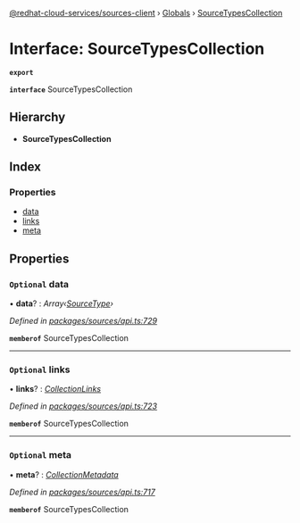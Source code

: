 [@redhat-cloud-services/sources-client](../README.md) › [Globals](../globals.md) › [SourceTypesCollection](sourcetypescollection.md)

# Interface: SourceTypesCollection

**`export`** 

**`interface`** SourceTypesCollection

## Hierarchy

* **SourceTypesCollection**

## Index

### Properties

* [data](sourcetypescollection.md#optional-data)
* [links](sourcetypescollection.md#optional-links)
* [meta](sourcetypescollection.md#optional-meta)

## Properties

### `Optional` data

• **data**? : *Array‹[SourceType](sourcetype.md)›*

*Defined in [packages/sources/api.ts:729](https://github.com/Hyperkid123/javascript-clients/blob/master/packages/sources/api.ts#L729)*

**`memberof`** SourceTypesCollection

___

### `Optional` links

• **links**? : *[CollectionLinks](collectionlinks.md)*

*Defined in [packages/sources/api.ts:723](https://github.com/Hyperkid123/javascript-clients/blob/master/packages/sources/api.ts#L723)*

**`memberof`** SourceTypesCollection

___

### `Optional` meta

• **meta**? : *[CollectionMetadata](collectionmetadata.md)*

*Defined in [packages/sources/api.ts:717](https://github.com/Hyperkid123/javascript-clients/blob/master/packages/sources/api.ts#L717)*

**`memberof`** SourceTypesCollection
